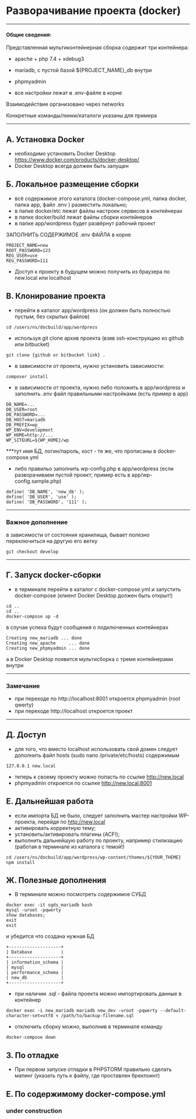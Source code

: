 Разворачивание проекта (docker)
=

---
#### Общие сведения:

Представленная мультиконтейнерная сборка содержит три контейнера:
* apache + php 7.4 + xdebug3
* mariadb, с пустой базой ${PROJECT_NAME}_db внутри
* phpmyadmin

* все настройки лежат в .env-файле в корне

Взаимодействие организовано через networks

Конкретные команды/линки/каталоги указаны для примера

---

А. Установка Docker
-
* необходимо установить Docker Desktop https://www.docker.com/products/docker-desktop/
* Docker Desktop всегда должен быть запущен

Б. Локальное размещение сборки
-
* всё содержимое этого каталога (docker-compose.yml, папка docker, папка app, файл .env ) разместить локально;
* в папке docker/etc лежат файлы настроек сервисов в контейнерах
* в папке docker/build лежат файлы сборки контейнеров
* в папке app/wordpress будет развёрнут рабочий проект

ЗАПОЛНИТЬ СОДЕРЖИМОЕ .env ФАЙЛА в корне
```
PROJECT_NAME=new
ROOT_PASSWORD=123
REG_USER=use
REG_PASSWORD=111
```
* Доступ к проекту в будущем можно получить из браузера по new.local или localhost



В. Клонирование проекта
-
* перейти в каталог app/wordpress (он должен быть полностью пустым, без скрытых файлов)
```
cd /users/ns/docbuild/app/wordpress
```
* используя git clone архив проекта (взяв ssh-конструкцию из github или bitbucket)
```
git clone {github or bitbucket link} .
```
* в зависимости от проекта, нужно установить зависимости:
```
composer install
```
* в зависимости от проекта, нужно либо положить в app/wordpress и заполнить .env файл правильными настройками (есть пример в app)
```
DB_NAME=...
DB_USER=root
DB_PASSWORD=...
DB_HOST=mariadb
DB_PREFIX=wp_
WP_ENV=development
WP_HOME=http://...
WP_SITEURL=${WP_HOME}/wp
```

***тут имя БД, логин/пароль, хост - те же, что прописаны в docker-compose.yml

* либо правильо заполнить wp-config.php в app/wordpress (если разворачиваем пустой проект; пример есть в app/wp-config.sample.php)

```
define( 'DB_NAME', 'new_db' );
define( 'DB_USER', 'use' );
define( 'DB_PASSWORD', '111' );
```


---

### Важное дополнение
в зависимости от состояния хранилища, бывает полезно переключиться на другую его ветку
```
git checkout develop
```
---

Г. Запуск docker-сборки
-

* в терминале перейти в каталог с docker-compose.yml и запустить docker-compose (клиент Docker Desktop должен быть открыт!)
```
cd ..
cd ..
docker-compose up -d
```
в случае успеха будут сообщения о подключенных контейнерах
```
Creating new_mariadb ... done
Creating new_apache     ... done
Creating new_phpmyadmin ... done
```
а в Docker Desktop появится мультисборка с тремя контейнерами внутри


---

### Замечание
* при переходе по http://localhost:8001 откроется phpmyadmin (root qwerty)
* при переходе http://localhost откроется проект

---

Д. Доступ
-

* для того, что вместо localhost использовать свой домен следует дополнить файл hosts (sudo nano /private/etc/hosts) содержимым

```
127.0.0.1 new.local
```
* теперь к своему проекту можно попасть по ссылке http://new.local
* phpmyadmin откроется по ссылке http://new.local:8001


E.  Дальнейшая работа
-

* если импорта БД не было, следует заполнить мастер настройки WP-проекта, перейдя по http://new.local
* активировать корректную тему;
* установить/активировать плагины (ACF!);
* выполнить дальнейшую работу по проекту, например стилизацию (работая в терминале из каталога с темой!)

```
cd /users/ns/docbuild/app/wordpress/wp-content/themes/${YOUR_THEME}
npm install
```

Ж. Полезные дополнения
-

* В терминале можно посмотреть содержимое СУБД

```
docker exec -it sgds_mariadb bash
mysql -uroot -pqwerty
show databases;
exit
exit
```
и убедится что создана нужная БД
```
+--------------------+
| Database           |
+--------------------+
| information_schema |
| mysql              |
| performance_schema |
| new_db             |
+--------------------+
```


* при наличии .sql - файла проекта можно импортировать данные в контейнер
```
docker exec -i new_mariadb mariadb new_dev -uroot -pqwerty --default-character-set=utf8 < /path/to/backup-filename.sql
```

* отключить сборку можно, выполнив в терминале команду
```
docker-compose down   
```

З. По отладке
-

* При первом запуске отладки в PHPSTORM правильно сделать мапинг (указать путь к файлу, где проставлен брекпоинт)


Е. По содержимому docker-compose.yml
-

### under construction
